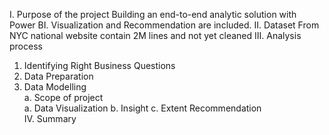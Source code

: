 I.	Purpose of the project
Building an end-to-end analytic solution with Power BI. Visualization and Recommendation are included.
II.	Dataset
From NYC national website contain 2M lines and not yet cleaned
III.	Analysis process
1.	Identifying Right Business Questions
2.	Data Preparation
3.	Data Modelling	
a.	Scope of project	
a.	Data Visualization
b.	Insight	
c.	Extent Recommendation	
IV.	Summary	
